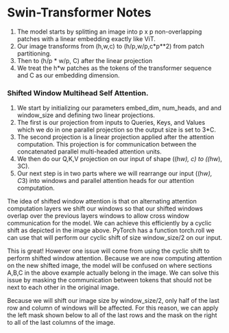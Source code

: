 # Swin-Transformer Notes

1. The model starts by splitting an image into p x p non-overlapping patches with a linear embedding exactly like ViT.
2. Our image transforms from (h,w,c) to (h/p,w/p,c*p**2) from patch partitioning.
3. Then to (h/p * w/p, C) after the linear projection
4. We treat the h*w patches as the tokens of the transformer sequence and C as our embedding dimension.


### Shifted Window Multihead Self Attention.
1. We start by initializing our parameters embed_dim, num_heads, and and window_size and defining two linear projections. 
2. The first is our projection from inputs to Queries, Keys, and Values which we do in one parallel projection so the output size is set to 3*C.
3. The second projection is a linear projection applied after the attention computation. This projection is for communication between the concatenated parallel multi-headed attention units.
4. We then do our Q,K,V projection on our input of shape ((h*w), c) to ((h*w), 3C).
5. Our next step is in two parts where we will rearrange our input ((h*w), C*3) into windows and parallel attention heads for our attention computation.

The idea of shifted window attention is that on alternating attention computation layers we shift our windows so that our shifted windows overlap over the previous layers windows to allow cross window communication for the model. We can achieve this efficiently by a cyclic shift as depicted in the image above. PyTorch has a function torch.roll we can use that will perform our cyclic shift of size window_size/2 on our input.

This is great! However one issue will come from using the cyclic shift to perform shifted window attention. Because we are now computing attention on the new shifted image, the model will be confused on where sections A,B,C in the above example actually belong in the image. We can solve this issue by masking the communication between tokens that should not be next to each other in the original image.

Because we will shift our image size by window_size/2, only half of the last row and column of windows will be affected. For this reason, we can apply the left mask shown below to all of the last rows and the mask on the right to all of the last columns of the image.